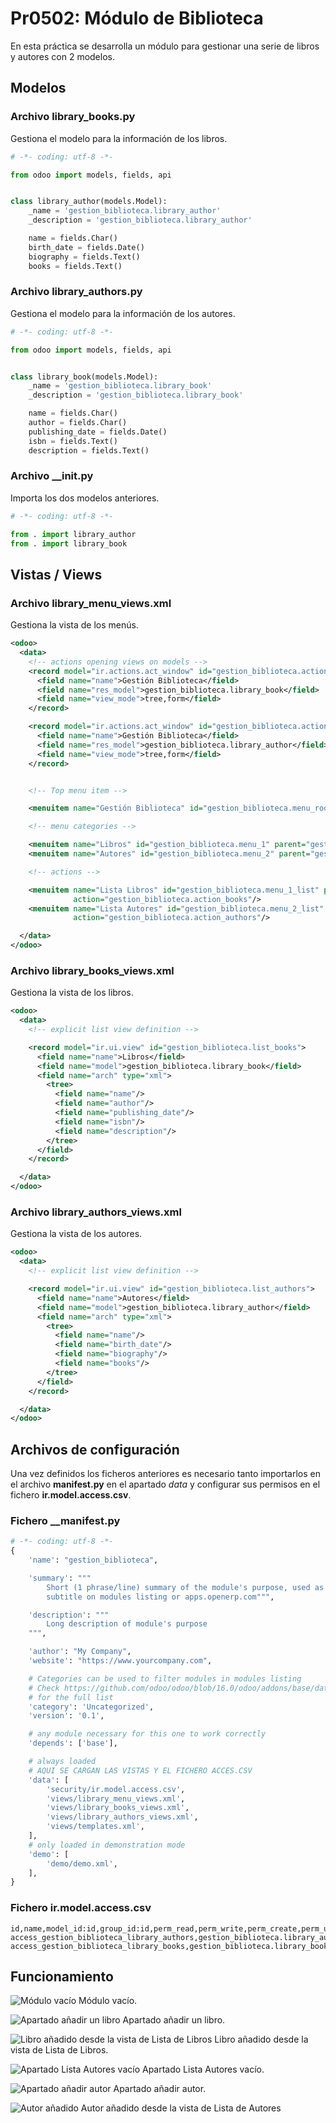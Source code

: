# Pr0502: Módulo de Biblioteca

En esta práctica se desarrolla un módulo para gestionar una serie de libros y autores con 2 modelos.

## Modelos

### Archivo library_books.py

Gestiona el modelo para la información de los libros.

```python
# -*- coding: utf-8 -*-

from odoo import models, fields, api


class library_author(models.Model):
    _name = 'gestion_biblioteca.library_author'
    _description = 'gestion_biblioteca.library_author'

    name = fields.Char()
    birth_date = fields.Date()
    biography = fields.Text()
    books = fields.Text()
```

### Archivo library_authors.py

Gestiona el modelo para la información de los autores.

```python
# -*- coding: utf-8 -*-

from odoo import models, fields, api


class library_book(models.Model):
    _name = 'gestion_biblioteca.library_book'
    _description = 'gestion_biblioteca.library_book'

    name = fields.Char()
    author = fields.Char()
    publishing_date = fields.Date()
    isbn = fields.Text()
    description = fields.Text()

```

### Archivo __init.py

Importa los dos modelos anteriores.

```python
# -*- coding: utf-8 -*-

from . import library_author
from . import library_book
```

## Vistas / Views

### Archivo library_menu_views.xml

Gestiona la vista de los menús.

```xml
<odoo>
  <data>
    <!-- actions opening views on models -->
    <record model="ir.actions.act_window" id="gestion_biblioteca.action_books">
      <field name="name">Gestión Biblioteca</field>
      <field name="res_model">gestion_biblioteca.library_book</field>
      <field name="view_mode">tree,form</field>
    </record>

    <record model="ir.actions.act_window" id="gestion_biblioteca.action_authors">
      <field name="name">Gestión Biblioteca</field>
      <field name="res_model">gestion_biblioteca.library_author</field>
      <field name="view_mode">tree,form</field>
    </record>


    <!-- Top menu item -->

    <menuitem name="Gestión Biblioteca" id="gestion_biblioteca.menu_root"/>

    <!-- menu categories -->

    <menuitem name="Libros" id="gestion_biblioteca.menu_1" parent="gestion_biblioteca.menu_root"/>
    <menuitem name="Autores" id="gestion_biblioteca.menu_2" parent="gestion_biblioteca.menu_root"/>

    <!-- actions -->

    <menuitem name="Lista Libros" id="gestion_biblioteca.menu_1_list" parent="gestion_biblioteca.menu_1"
              action="gestion_biblioteca.action_books"/>
    <menuitem name="Lista Autores" id="gestion_biblioteca.menu_2_list" parent="gestion_biblioteca.menu_2"
              action="gestion_biblioteca.action_authors"/>

  </data>
</odoo>
```

### Archivo library_books_views.xml

Gestiona la vista de los libros.

```xml
<odoo>
  <data>
    <!-- explicit list view definition -->

    <record model="ir.ui.view" id="gestion_biblioteca.list_books">
      <field name="name">Libros</field>
      <field name="model">gestion_biblioteca.library_book</field>
      <field name="arch" type="xml">
        <tree>
          <field name="name"/>
          <field name="author"/>
          <field name="publishing_date"/>
          <field name="isbn"/>
          <field name="description"/>
        </tree>
      </field>
    </record>

  </data>
</odoo>
```

### Archivo library_authors_views.xml

Gestiona la vista de los autores.

```xml
<odoo>
  <data>
    <!-- explicit list view definition -->

    <record model="ir.ui.view" id="gestion_biblioteca.list_authors">
      <field name="name">Autores</field>
      <field name="model">gestion_biblioteca.library_author</field>
      <field name="arch" type="xml">
        <tree>
          <field name="name"/>
          <field name="birth_date"/>
          <field name="biography"/>
          <field name="books"/>
        </tree>
      </field>
    </record>

  </data>
</odoo>
```

## Archivos de configuración

Una vez definidos los ficheros anteriores es necesario tanto importarlos en el archivo __manifest.py__ en el apartado _data_ y configurar sus permisos en el fichero __ir.model.access.csv__.

### Fichero __manifest.py

```python
# -*- coding: utf-8 -*-
{
    'name': "gestion_biblioteca",

    'summary': """
        Short (1 phrase/line) summary of the module's purpose, used as
        subtitle on modules listing or apps.openerp.com""",

    'description': """
        Long description of module's purpose
    """,

    'author': "My Company",
    'website': "https://www.yourcompany.com",

    # Categories can be used to filter modules in modules listing
    # Check https://github.com/odoo/odoo/blob/16.0/odoo/addons/base/data/ir_module_category_data.xml
    # for the full list
    'category': 'Uncategorized',
    'version': '0.1',

    # any module necessary for this one to work correctly
    'depends': ['base'],

    # always loaded
    # AQUI SE CARGAN LAS VISTAS Y EL FICHERO ACCES.CSV
    'data': [
        'security/ir.model.access.csv',
        'views/library_menu_views.xml',
        'views/library_books_views.xml',
        'views/library_authors_views.xml',
        'views/templates.xml',
    ],
    # only loaded in demonstration mode
    'demo': [
        'demo/demo.xml',
    ],
}
```

### Fichero ir.model.access.csv

```csv
id,name,model_id:id,group_id:id,perm_read,perm_write,perm_create,perm_unlink
access_gestion_biblioteca_library_authors,gestion_biblioteca.library_authors,model_gestion_biblioteca_library_author,base.group_user,1,1,1,1
access_gestion_biblioteca_library_books,gestion_biblioteca.library_books,model_gestion_biblioteca_library_book,base.group_user,1,1,1,1
```

## Funcionamiento

![Módulo vacío](image.png)
Módulo vacío.

![Apartado añadir un libro](image-1.png)
Apartado añadir un libro.

![Libro añadido desde la vista de Lista de Libros](image-2.png)
Libro añadido desde la vista de Lista de Libros.

![Apartado Lista Autores vacío](image-3.png)
Apartado Lista Autores vacío.

![Apartado añadir autor](image-5.png)
Apartado añadir autor.

![Autor añadido](image-4.png)
Autor añadido desde la vista de Lista de Autores